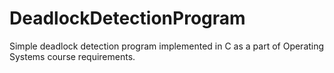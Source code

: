 # DeadlockDetectionProgram

Simple deadlock detection program implemented in C as
a part of Operating Systems course requirements.

